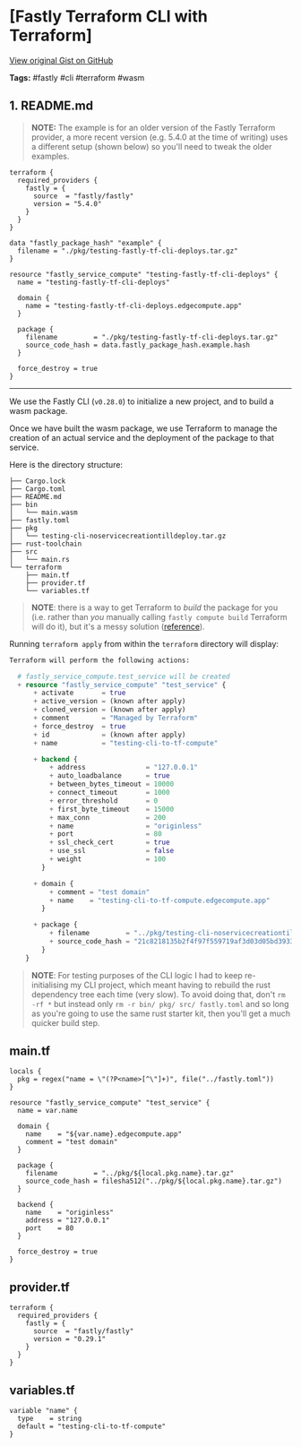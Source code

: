 # [Fastly Terraform CLI with Terraform] 

[View original Gist on GitHub](https://gist.github.com/Integralist/e319a258695531ef683077e677904156)

**Tags:** #fastly #cli #terraform #wasm

## 1. README.md

> **NOTE:** The example is for an older version of the Fastly Terraform provider, a more recent version (e.g. 5.4.0 at the time of writing) uses a different setup (shown below) so you'll need to tweak the older examples.

```hcl
terraform {
  required_providers {
    fastly = {
      source  = "fastly/fastly"
      version = "5.4.0"
    }
  }
}

data "fastly_package_hash" "example" {
  filename = "./pkg/testing-fastly-tf-cli-deploys.tar.gz"
}

resource "fastly_service_compute" "testing-fastly-tf-cli-deploys" {
  name = "testing-fastly-tf-cli-deploys"

  domain {
    name = "testing-fastly-tf-cli-deploys.edgecompute.app"
  }

  package {
    filename         = "./pkg/testing-fastly-tf-cli-deploys.tar.gz"
    source_code_hash = data.fastly_package_hash.example.hash
  }

  force_destroy = true
}
```

---

We use the Fastly CLI (`v0.28.0`) to initialize a new project, and to build a wasm package.

Once we have built the wasm package, we use Terraform to manage the creation of an actual service and the deployment of the package to that service.

Here is the directory structure:

```
├── Cargo.lock
├── Cargo.toml
├── README.md
├── bin
│   └── main.wasm
├── fastly.toml
├── pkg
│   └── testing-cli-noservicecreationtilldeploy.tar.gz
├── rust-toolchain
├── src
│   └── main.rs
└── terraform
    ├── main.tf
    ├── provider.tf
    └── variables.tf
```

> **NOTE**: there is a way to get Terraform to _build_ the package for you (i.e. rather than _you_ manually calling `fastly compute build` Terraform will do it), but it's a messy solution ([reference](https://gist.github.com/24767b93df2f368c333ca0ba54ce0e13)).

Running `terraform apply` from within the `terraform` directory will display:

```tf
Terraform will perform the following actions:

  # fastly_service_compute.test_service will be created
  + resource "fastly_service_compute" "test_service" {
      + activate       = true
      + active_version = (known after apply)
      + cloned_version = (known after apply)
      + comment        = "Managed by Terraform"
      + force_destroy  = true
      + id             = (known after apply)
      + name           = "testing-cli-to-tf-compute"

      + backend {
          + address               = "127.0.0.1"
          + auto_loadbalance      = true
          + between_bytes_timeout = 10000
          + connect_timeout       = 1000
          + error_threshold       = 0
          + first_byte_timeout    = 15000
          + max_conn              = 200
          + name                  = "originless"
          + port                  = 80
          + ssl_check_cert        = true
          + use_ssl               = false
          + weight                = 100
        }

      + domain {
          + comment = "test domain"
          + name    = "testing-cli-to-tf-compute.edgecompute.app"
        }

      + package {
          + filename         = "../pkg/testing-cli-noservicecreationtilldeploy.tar.gz"
          + source_code_hash = "21c8218135b2f4f97f559719af3d03d05bd39336a45c5ce50fd91e8f8654778bf7b49dbe1743e64d3607fc0e80ae3d5d0e9f1f46bb731f34ee76a2cc02a61688"
        }
    }
```

> **NOTE**: For testing purposes of the CLI logic I had to keep re-initialising my CLI project, which meant having to rebuild the rust dependency tree each time (very slow). To avoid doing that, don't `rm -rf *` but instead only `rm -r bin/ pkg/ src/ fastly.toml` and so long as you're going to use the same rust starter kit, then you'll get a much quicker build step.

## main.tf

```hcl
locals {
  pkg = regex("name = \"(?P<name>[^\"]+)", file("../fastly.toml"))
}

resource "fastly_service_compute" "test_service" {
  name = var.name

  domain {
    name    = "${var.name}.edgecompute.app"
    comment = "test domain"
  }

  package {
    filename         = "../pkg/${local.pkg.name}.tar.gz"
    source_code_hash = filesha512("../pkg/${local.pkg.name}.tar.gz")
  }

  backend {
    name    = "originless"
    address = "127.0.0.1"
    port    = 80
  }

  force_destroy = true
}
```

## provider.tf

```hcl
terraform {
  required_providers {
    fastly = {
      source  = "fastly/fastly"
      version = "0.29.1"
    }
  }
}
```

## variables.tf

```hcl
variable "name" {
  type    = string
  default = "testing-cli-to-tf-compute"
}
```

